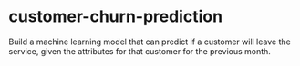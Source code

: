 # customer-churn-prediction
Build a machine learning model that can predict if a customer will leave the service, given the attributes for that customer for the previous month. 
